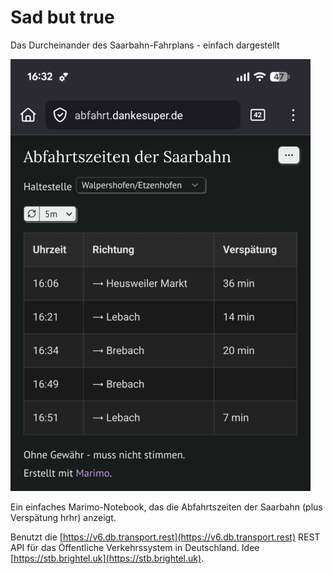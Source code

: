 # Sad but true

Das Durcheinander des Saarbahn-Fahrplans - einfach dargestellt

![Screenshot](./images/screenshot.jpg)

Ein einfaches Marimo-Notebook, das die Abfahrtszeiten der Saarbahn (plus Verspätung hrhr) anzeigt.

Benutzt die [https://v6.db.transport.rest](https://v6.db.transport.rest) REST API für das Öffentliche Verkehrssystem in Deutschland.
Idee [https://stb.brightel.uk](https://stb.brightel.uk).
